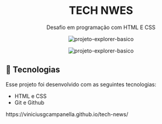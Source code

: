 <h1 align="center"> TECH NWES </h1>

<p align="center">
Desafio em programação com HTML E CSS <br/>


<p align="center">
  <img alt="projeto-explorer-basico" src="./assets/img/Portal de notícias (Community)/Screenshot_1.png">
</p>

<p align="center">
  <img alt="projeto-explorer-basico" src="./assets/img/Portal de notícias (Community)/Screenshot_2.png">
</p>

## 🚀 Tecnologias

Esse projeto foi desenvolvido com as seguintes tecnologias:

- HTML e CSS
- Git e Github

<p> https://viniciusgcampanella.github.io/tech-news/ </p>